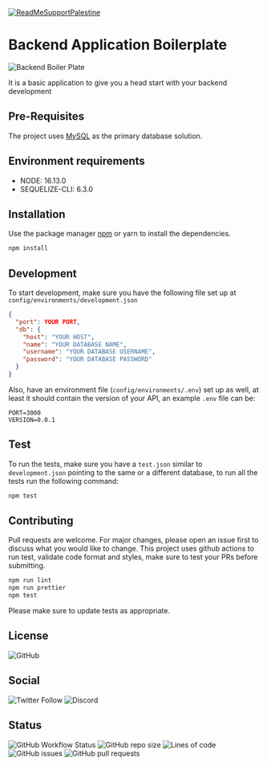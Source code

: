 [![ReadMeSupportPalestine](https://raw.githubusercontent.com/Safouene1/support-palestine-banner/master/banner-support.svg)](https://techforpalestine.org/learn-more)

# Backend Application Boilerplate

![Backend Boiler Plate](https://user-images.githubusercontent.com/43789374/164505151-d39b46cf-28ac-4f4e-8438-83bf51179281.png)

It is a basic application to give you a head start with your backend development

## Pre-Requisites

The project uses [MySQL](https://www.mysql.com/) as the primary database solution.

## Environment requirements

- NODE: 16.13.0
- SEQUELIZE-CLI: 6.3.0

## Installation

Use the package manager [npm](https://docs.npmjs.com/downloading-and-installing-node-js-and-npm) or yarn to install the dependencies.

```bash
npm install
```

## Development

To start development, make sure you have the following file set up at `config/environments/development.json`

```json
{
  "port": YOUR PORT,
  "db": {
    "host": "YOUR HOST",
    "name": "YOUR DATABASE NAME",
    "username": "YOUR DATABASE USERNAME",
    "password": "YOUR DATABASE PASSWORD"
  }
}
```

Also, have an environment file (`config/environments/.env`) set up as well, at least it should contain the version of your API, an example `.env` file can be:

```
PORT=3000
VERSION=0.0.1
```

## Test

To run the tests, make sure you have a `test.json` similar to `development.json` pointing to the same or a different database, to run all the tests run the following command:

```bash
npm test
```

## Contributing

Pull requests are welcome. For major changes, please open an issue first to discuss what you would like to change.
This project uses github actions to run test, validate code format and styles, make sure to test your PRs before submitting.

```bash
npm run lint
npm run prettier
npm test
```

Please make sure to update tests as appropriate.

## License

![GitHub](https://img.shields.io/github/license/UmairJibran/basic-backend-app?style=for-the-badge)

## Social

![Twitter Follow](https://img.shields.io/twitter/follow/umairjibran7?label=Follow%20Me&logo=twitter&style=for-the-badge)
![Discord](https://img.shields.io/discord/774624937318285322?style=for-the-badge)

## Status

![GitHub Workflow Status](https://img.shields.io/github/workflow/status/umairjibran/basic-backend-app/TESTER?style=for-the-badge)
![GitHub repo size](https://img.shields.io/github/repo-size/UmairJibran/basic-backend-app?style=for-the-badge)
![Lines of code](https://img.shields.io/tokei/lines/github/UmairJibran/basic-backend-app?style=for-the-badge)
![GitHub issues](https://img.shields.io/github/issues/UmairJibran/basic-backend-app?style=for-the-badge)
![GitHub pull requests](https://img.shields.io/github/issues-pr/UmairJibran/basic-backend-app?style=for-the-badge)
